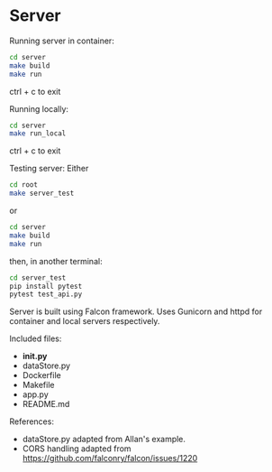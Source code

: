 Server
======
Running server in container:
```bash
cd server
make build
make run
```
ctrl + c to exit


Running locally:
```bash
cd server
make run_local
```
ctrl + c to exit

Testing server:
Either
```bash
cd root
make server_test
```
or
```bash
cd server
make build
make run
```
then, in another terminal:
```bash
cd server_test
pip install pytest
pytest test_api.py
```

Server is built using Falcon framework. Uses Gunicorn and httpd for container and local servers respectively.

Included files:
* __init.py__
* dataStore.py
* Dockerfile
* Makefile
* app.py
* README.md

References:
* dataStore.py adapted from Allan's example.
* CORS handling adapted from https://github.com/falconry/falcon/issues/1220
